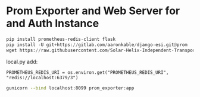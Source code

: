 # Prom Exporter and Web Server for and Auth Instance

```python
pip install prometheus-redis-client flask
pip install -U git+https://gitlab.com/aaronkable/django-esi.git@prom
wget https://raw.githubusercontent.com/Solar-Helix-Independent-Transport/allianceauth-prom-client/master/prom_exporter.py
```

local.py add:
```
PROMETHEUS_REDIS_URI = os.environ.get("PROMETHEUS_REDIS_URI", "redis://localhost:6379/3")

```

```bash
gunicorn --bind localhost:8099 prom_exporter:app
```

